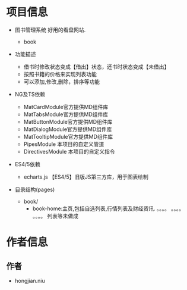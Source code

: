 # 项目信息
- 图书管理系统
    好用的看盘网站.
    - book

- 功能描述
    - 借书时修改状态变成【借出】状态，还书时状态变成【未借出】
    - 按照书籍的价格来实现列表功能
    - 可以添加,修改,删除，排序等功能
    
- NG及TS依赖
    - MatCardModule官方提供MD组件库
    - MatTabsModule官方提供MD组件库
    - MatButtonModule官方提供MD组件库
    - MatDialogModule官方提供MD组件库  
    - MatTooltipModule官方提供MD组件库 
    - PipesModule 本项目的自定义管道
    - DirectivesModule 本项目的自定义指令
- ES4/5依赖
    - echarts.js 【ES4/5】旧版JS第三方库，用于图表绘制

- 目录结构(pages)
    - book/
        - book-home:主页,包括自选列表,行情列表及财经资讯.
        。。。。
        。。。。
        。。。。
        列表等未做成

# 作者信息
## 作者
- hongjian.niu
